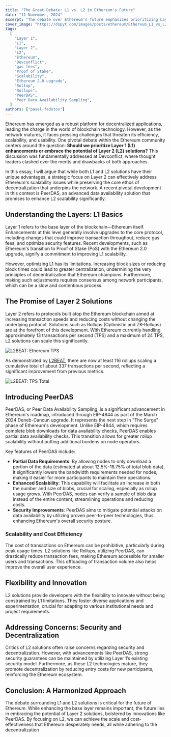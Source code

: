 ```yaml
---
title: "The Great Debate: L1 vs. L2 in Ethereum's Future"
date: "11 November, 2024"
excerpt: "The debate over Ethereum's future emphasizes prioritizing Layer 2 solutions for scalability and cost-efficiency while balancing decentralization."
cover_image: "https://dspyt.com/images/posts/ethereum/Ethereum_L1_vs_L2_debate.webp"
tags:
  [
    "Layer 1",
    "L1",
    "Layer 2",
    "L2",
    "Ethereum",
    "Devconflict",
    "gas fees",
    "Proof of Stake",
    "Scalability",
    "Ethereum 2.0 upgrade",
    "Rollup",
    "Rollups",
    "PeerDAS",
    "Peer Data Availability Sampling",
  ]
authors: ["pavel-fedotov"]
---
```


Ethereum has emerged as a robust platform for decentralized applications, leading the charge in the world of blockchain technology. However, as the network matures, it faces pressing challenges that threaten its efficiency, scalability, and usability. One pivotal debate within the Ethereum community centers around the question: **Should we prioritize Layer 1 (L1) enhancements or embrace the potential of Layer 2 (L2) solutions?** This discussion was fundamentally addressed at Devconflict, where thought leaders clashed over the merits and drawbacks of both approaches.

In this essay, I will argue that while both L1 and L2 solutions have their unique advantages, a strategic focus on Layer 2 can effectively address Ethereum's scalability issues while preserving the core ethos of decentralization that underpins the network. A recent pivotal development in this context is PeerDAS, an advanced data availability solution that promises to enhance L2 scalability significantly.

## Understanding the Layers: L1 Basics

Layer 1 refers to the base layer of the blockchain—Ethereum itself. Enhancements at this level generally involve upgrades to the core protocol, including changes that could improve transaction throughput, reduce gas fees, and optimize security features. Recent developments, such as Ethereum's transition to Proof of Stake (PoS) with the Ethereum 2.0 upgrade, signify a commitment to improving L1 scalability.

However, optimizing L1 has its limitations. Increasing block sizes or reducing block times could lead to greater centralization, undermining the very principles of decentralization that Ethereum champions. Furthermore, making such adjustments requires consensus among network participants, which can be a slow and contentious process.

## The Promise of Layer 2 Solutions

Layer 2 refers to protocols built atop the Ethereum blockchain aimed at increasing transaction speeds and reducing costs without changing the underlying protocol. Solutions such as Rollups (Optimistic and ZK-Rollups) are at the forefront of this development. With Ethereum currently handling approximately 13 transactions per second (TPS) and a maximum of 24 TPS, L2 solutions can scale this significantly.

![L2BEAT: Ethereum TPS](https://dspyt.com/images/posts/ethereum/L2Beat-TPS.webp)

As demonstrated by [L2BEAT](https://l2beat.com/scaling/summary), there are now at least 116 rollups scaling a cumulative total of about 337 transactions per second, reflecting a significant improvement from previous metrics.

![L2BEAT: TPS Total](https://dspyt.com/images/posts/ethereum/TPS-Total.webp)

## Introducing PeerDAS

PeerDAS, or Peer Data Availability Sampling, is a significant advancement in Ethereum's roadmap, introduced through EIP-4844 as part of the March 2024 Deneb-Cancun upgrade. It represents the next step in "The Surge" phase of Ethereum's development. Unlike EIP-4844, which requires complete blob downloads for data availability checks, PeerDAS enables partial data availability checks. This transition allows for greater rollup scalability without putting additional burdens on node operators.

Key features of PeerDAS include:

- **Partial Data Requirements**: By allowing nodes to only download a portion of the data (estimated at about 12.5%-18.75% of total blob data), it significantly lowers the bandwidth requirements needed for nodes, making it easier for more participants to maintain their operations.
- **Enhanced Scalability**: This capability will facilitate an increase in both the number and size of blobs, crucial for scaling, especially as rollup usage grows. With PeerDAS, nodes can verify a sample of blob data instead of the entire content, streamlining operations and reducing costs.
- **Security Improvements**: PeerDAS aims to mitigate potential attacks on data availability by utilizing proven peer-to-peer technologies, thus enhancing Ethereum's overall security posture.

### Scalability and Cost Efficiency

The cost of transactions on Ethereum can be prohibitive, particularly during peak usage times. L2 solutions like Rollups, utilizing PeerDAS, can drastically reduce transaction fees, making Ethereum accessible for smaller users and transactions. This offloading of transaction volume also helps improve the overall user experience.

## Flexibility and Innovation

L2 solutions provide developers with the flexibility to innovate without being constrained by L1 limitations. They foster diverse applications and experimentation, crucial for adapting to various institutional needs and project requirements.

## Addressing Concerns: Security and Decentralization

Critics of L2 solutions often raise concerns regarding security and decentralization. However, with advancements like PeerDAS, strong security guarantees can be maintained by utilizing Layer 1’s existing security model. Furthermore, as these L2 technologies mature, they promote decentralization by reducing entry costs for new participants, reinforcing the Ethereum ecosystem.

## Conclusion: A Harmonized Approach

The debate surrounding L1 and L2 solutions is critical for the future of Ethereum. While enhancing the base layer remains important, the future lies in embracing the potential of Layer 2 solutions, bolstered by innovations like PeerDAS. By focusing on L2, we can achieve the scale and cost-effectiveness that Ethereum desperately needs, all while adhering to the decentralization
